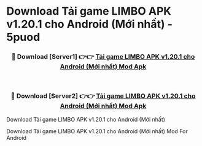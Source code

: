 # Download Tải game LIMBO APK v1.20.1 cho Android (Mới nhất) - 5puod


<div align="center">
<h3>🔴 Download [Server1] 👉👉 <a href="https://apk-comot.site?title=Tải_game_LIMBO_APK_v1.20.1_cho_Android_(Mới_nhất)">Tải game LIMBO APK v1.20.1 cho Android (Mới nhất) Mod Apk</a></h3><br>
<h3>🔴 Download [Server2] 👉👉 <a href="https://apk-comot.site?title=Tải_game_LIMBO_APK_v1.20.1_cho_Android_(Mới_nhất)">Tải game LIMBO APK v1.20.1 cho Android (Mới nhất) Mod Apk</a></h3>
</div>



Download Tải game LIMBO APK v1.20.1 cho Android (Mới nhất) 

Download Tải game LIMBO APK v1.20.1 cho Android (Mới nhất) Mod For Android